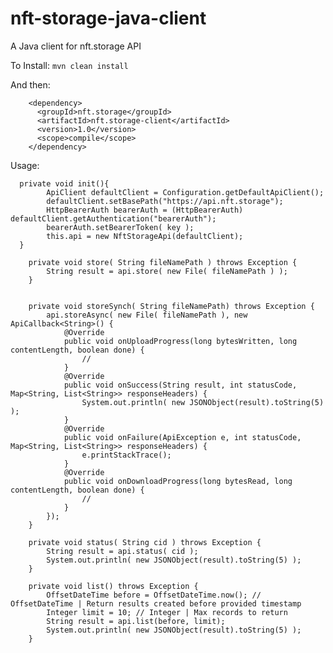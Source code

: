 # nft-storage-java-client
A Java client for nft.storage API

To Install: ```mvn clean install```

And then:

		<dependency>
		  <groupId>nft.storage</groupId>
		  <artifactId>nft.storage-client</artifactId>
		  <version>1.0</version>
		  <scope>compile</scope>
		</dependency>




Usage:
```
  private void init(){
	    ApiClient defaultClient = Configuration.getDefaultApiClient();
	    defaultClient.setBasePath("https://api.nft.storage");
	    HttpBearerAuth bearerAuth = (HttpBearerAuth) defaultClient.getAuthentication("bearerAuth");
	    bearerAuth.setBearerToken( key );
	    this.api = new NftStorageApi(defaultClient);
  }
      
	private void store( String fileNamePath ) throws Exception {
	    String result = api.store( new File( fileNamePath ) );
	}
	

	private void storeSynch( String fileNamePath) throws Exception {
	    api.storeAsync( new File( fileNamePath ), new ApiCallback<String>() {
			@Override
			public void onUploadProgress(long bytesWritten, long contentLength, boolean done) {
				//
			}
			@Override
			public void onSuccess(String result, int statusCode, Map<String, List<String>> responseHeaders) {
				System.out.println( new JSONObject(result).toString(5) );
			}
			@Override
			public void onFailure(ApiException e, int statusCode, Map<String, List<String>> responseHeaders) {
				e.printStackTrace();
			}
			@Override
			public void onDownloadProgress(long bytesRead, long contentLength, boolean done) {
				//
			}
		});
	}
	
	private void status( String cid ) throws Exception {
	    String result = api.status( cid );
	    System.out.println( new JSONObject(result).toString(5) );	    
	}
	
	private void list() throws Exception {
		OffsetDateTime before = OffsetDateTime.now(); // OffsetDateTime | Return results created before provided timestamp
		Integer limit = 10; // Integer | Max records to return
		String result = api.list(before, limit);
		System.out.println( new JSONObject(result).toString(5) );		
	}	
```      
